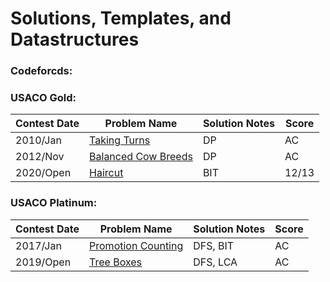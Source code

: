 # Solutions, Templates, and Datastructures

### Codeforcds:


### USACO Gold:
| Contest Date | Problem Name | Solution Notes | Score |
| -------------- | ------------ | -------------- | -------------- |
| 2010/Jan | [Taking Turns](USACO/Gold/2010-Jan-hayturn.cpp) | DP | AC |
| 2012/Nov | [Balanced Cow Breeds](USACO/Gold/2012-Nov-bbreeds.cpp) | DP | AC |
| 2020/Open | [Haircut](USACO/Gold/2020-Open-haircut.cpp) | BIT | 12/13 |

### USACO Platinum:

| Contest Date | Problem Name | Solution Notes | Score |
| -------------- | ------------ | -------------- | -------------- |
| 2017/Jan | [Promotion Counting](USACO/Platinum/2017-Jan-promote.cpp) | DFS, BIT | AC |
| 2019/Open | [Tree Boxes](USACO/Platinum/2019-Open-treeboxes.cpp) | DFS, LCA | AC |
